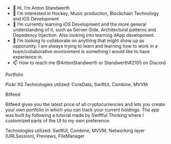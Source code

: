 - 👋 Hi, I’m Anton Standwerth
- 👀 I’m interested in Hockey, Music production, Blockchain Technology and iOS Development
- 🌱 I’m currently learning iOS Development and the more general understanding of it, such as Server-Side, Architectural patterns and Depedency Injection. Also looking into learning dApp development.
- 💞️ I’m looking to collaborate on anything that might show up as opporunity. I am always trying to learn and learning how to work in a team/collaborative environment is something I would like to have experience in.
- 📫 How to reach me @AntonStandwerth or Standwerth#2105 on Discord

<!---
Standwerth/Standwerth is a ✨ special ✨ repository because its `README.md` (this file) appears on your GitHub profile.
You can click the Preview link to take a look at your changes.
--->

Portfolio

Pickr XS
Technologies utilized: CoreData, SwiftUI, Combine, MVVM

Bitfeed

Bitfeed gives you the latest price of all cryptocurrencies and lets you create your own portfolio in which you can track your current holdings. The app was built by following a tutorial made by Swiftful Thinking where I customized parts of the UI to my own preference.

Technologies utilized: SwiftUI, Combine, MVVM, Networking layer (URLSession), Previews, FileManager
